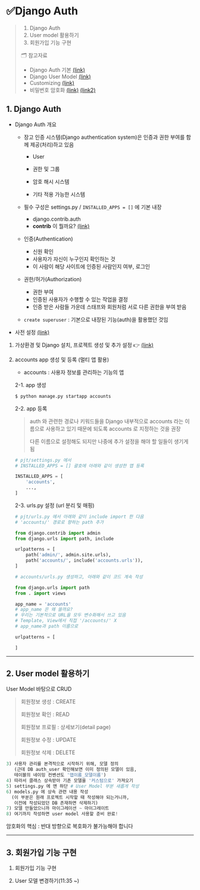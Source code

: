 # ✅Django Auth

>1. Django Auth
>2. User model 활용하기
>3. 회원가입 기능 구현
>
>
>
>🗂️ 참고자료
>
>- Django Auth 기본 [(link)](https://docs.djangoproject.com/en/4.1/topics/auth/default/)
>- Django User Model [(link)](https://docs.djangoproject.com/en/4.1/ref/contrib/auth/)
>- Customizing [(link)](https://docs.djangoproject.com/en/4.1/topics/auth/customizing/)
>- 비밀번호 암호화 [(link)](https://docs.djangoproject.com/en/3.2/topics/auth/passwords/) [(link2)](https://d2.naver.com/helloworld/318732)



## 1. Django Auth

- Django Auth 개요

  - 장고 인증 시스템(Django authentication system)은 인증과 권한 부여를 함께 제공(처리)하고 있음
    - User
    
    - 권한 및 그룹

    - 암호 해시 시스템
    
    - 기타 적용 가능한 시스템
  - 필수 구성은 settings.py / `INSTALLED_APPS = []` 에 기본 내장
    - django.contrib.auth 
    - **contrib** 이 뭘까요? [(link)](https://docs.djangoproject.com/en/4.1/ref/contrib/)
  
  - 인증(Authentication)
    - 신원 확인
    - 사용자가 자신이 누구인지 확인하는 것
    - 이 사람이 해당 사이트에 인증된 사람인지 여부, 로그인
  - 권한/허가(Authorization)
    - 권한 부여
    - 인증된 사용자가 수행할 수 있는 작업을 결정
    - 인증 받은 사람들 가운데 스태프와 회원처럼 서로 다른 권한을 부여 받음
  - `create superuser` : 기본으로 내장된 기능(auth)을 활용했던 것임



- 사전 설정 [(link)](https://docs.djangoproject.com/en/4.1/ref/contrib/auth/)

1. 가상환경 및 Django 설치, 프로젝트 생성 및 추가 설정 👉 [(link)](https://github.com/code-sum/TIL/blob/master/notes/dj_modelform2.md) 

2. accounts app 생성 및 등록 (멀티 앱 활용)

   - accounts : 사용자 정보를 관리하는 기능의 앱

   2-1. app 생성

   ```bash
   $ python manage.py startapp accounts
   ```

   2-2. app 등록

   > auth 와 관련한 경로나 키워드들을 Django 내부적으로 accounts 라는 이름으로 사용하고 있기 때문에 되도록 accounts 로 지정하는 것을 권장
   >
   > 다른 이름으로 설정해도 되지만 나중에 추가 설정을 해야 할 일들이 생기게 됨

   ```python
   # pjt/settings.py 에서
   # INSTALLED_APPS = [] 괄호에 아래와 같이 생성한 앱 등록
   
   INSTALLED_APPS = [
       'accounts',
       ...,
   ]
   ```

   2-3. urls.py 설정 (url 분리 및 매핑)

   ```python
   # pjt/urls.py 에서 아래와 같이 include import 한 다음
   # 'accounts/' 경로로 향하는 path 추가
   
   from django.contrib import admin
   from django.urls import path, include
   
   urlpatterns = [
       path('admin/', admin.site.urls),
       path('accounts/', include('accounts.urls')),
   ]
   ```

   ```python
   # accounts/urls.py 생성하고, 아래와 같이 코드 계속 작성
   
   from django.urls import path
   from . import views
   
   app_name = 'accounts'
   # app_name 은 왜 쓸까요?
   # 우리는 기본적으로 URL을 모두 변수화해서 쓰고 있음
   # Template, View에서 직접 '/accounts/' X 
   # app_name과 path 이름으로 
   
   urlpatterns = [
   
   ]
   ```

   

---



## 2. User model 활용하기

User Model 바탕으로 CRUD

> 회원정보 생성 : CREATE
>
> 회원정보 확인 : READ
>
> 회원정보 프로필 : 상세보기(detail page) 
>
> 회원정보 수정 : UPDATE
>
> 회원정보 삭제 : DELETE 



```python
3) 사용자 관리를 본격적으로 시작하기 위해, 모델 정의
   (근데 DB auth_user 확인해보면 이미 정의된 모델이 있음,
   테이블의 네이밍 컨벤션도 '앱이름_모델이름')
4) 따라서 클래스 상속받아 기존 모델을 '커스텀으로' 가져오기
5) settings.py 에 맨 하단 # User Model 부분 새롭게 작성
6) models.py 에 상속 관련 내용 작성
  (이 부분은 원래 프로젝트 시작할 때 작성해야 되는거니까, 
   이전에 작성되었던 DB 존재하면 삭제하기)
7) 모델 만들었으니까 마이그레이션 ~ 마이그레이트
8) 여기까지 작성하면 user model 사용할 준비 완료!
```



암호화의 핵심 : 반대 방향으로 복호화가 불가능해야 합니다



---



## 3. 회원가입 기능 구현



1. 회원가입 기능 구현

2. User 모델 변경하기(11:35 ~)


